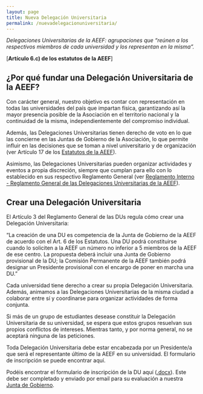 ```yaml
---
layout: page
title: Nueva Delegación Universitaria
permalink: /nuevadelegacionuniversitaria/
---
```


_Delegaciones Universitarias de la AEEF: agrupaciones que “reúnen a los respectivos miembros de cada universidad y los representan en la misma”._

[**Artículo 6.c) de los estatutos de la AEEF**]

 
## ¿Por qué fundar una Delegación Universitaria de la AEEF?

Con carácter general, nuestro objetivo es contar con representación en todas las universidades del país que impartan física, garantizando así la mayor presencia posible de la Asociación en el territorio nacional y la continuidad de la misma, independientemente del compromiso individual.

Además, las Delegaciones Universitarias tienen derecho de voto en lo que las concierne en las Juntas de Gobierno de la Asociación, lo que permite influir en las decisiones que se toman a nivel universitario y de organización (ver Artículo 17 de los [Estatutos de la AEEF](/documentos/)).

Asimismo, las Delegaciones Universitarias pueden organizar actividades y eventos a propia discreción, siempre que cumplan para ello con lo establecido en sus respectivo Reglamento General (ver [Reglamento Interno - Reglamento General de las Delegaciones Universitarias de la AEEF](/documentos/)).

 
## Crear una Delegación Universitaria

El Artículo 3 del Reglamento General de las DUs regula cómo crear una Delegación Universitaria:

“La creación de una DU es competencia de la Junta de Gobierno de la AEEF de acuerdo con el Art. 6 de los Estatutos. Una DU podrá constituirse cuando lo soliciten a la AEEF un número no inferior a 5 miembros de la AEEF de ese centro. La propuesta deberá incluir una Junta de Gobierno provisional de la DU; la Comisión Permanente de la AEEF también podrá designar un Presidente provisional con el encargo de poner en marcha una DU.”

Cada universidad tiene derecho a crear su propia Delegación Universitaria. Además, animamos a las Delegaciones Universitarias de la misma ciudad a colaborar entre sí y coordinarse para organizar actividades de forma conjunta.

Si más de un grupo de estudiantes desease constituir la Delegación Universitaria de su universidad, se espera que estos grupos resuelvan sus propios conflictos de intereses. Mientras tanto, y por norma general, no se aceptará ninguna de las peticiones.

Toda Delegación Universitaria debe estar encabezada por un Presidente/a que será el representante último de la AEEF en su universidad. 
El formulario de inscripción se puede encontrar aquí.

Podéis encontrar el formulario de inscripción de la DU aquí ([.docx](https://drive.google.com/open?id=0B5Xs4TPtLJkWZWdpN2QyNzFpU2M)). Este debe ser completado y enviado por email para su evaluación a nuestra <a href="mailto:secretariageneral.aeef@gmail.com">Junta de Gobierno</a>.
